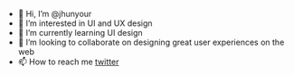 - 👋 Hi, I’m @jhunyour
- 👀 I’m interested in UI and UX design
- 🌱 I’m currently learning UI design
- 💞️ I’m looking to collaborate on designing great user experiences on the web
- 📫 How to reach me [twitter](https://twitter.com/jhunyouur)

<!---
jhunyour/jhunyour is a ✨ special ✨ repository because its `README.md` (this file) appears on your GitHub profile.
You can click the Preview link to take a look at your changes.
--->
